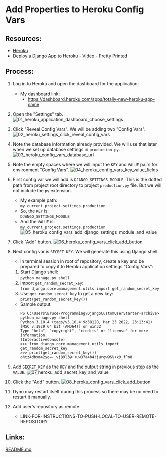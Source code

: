 # Add Properties to Heroku Config Vars

## Resources:
* [Heroku](https://www.heroku.com/)
* [Deploy a Django App to Heroku - Video - Pretty Printed](https://www.youtube.com/watch?v=GMbVzl_aLxM)

## Process:
1. Log in to Heroku and open the dashboard for the application:
    * My dashboard link:
        * https://dashboard.heroku.com/apps/totally-new-heroku-app-name
1. Open the "Settings" tab.
![01_heroku_application_dashboard_choose_settings](https://user-images.githubusercontent.com/47562501/174670415-0d1161b8-f961-4e51-9cb3-cc2378226e45.png)

1. Click "Reveal Config Vars". We will be adding two "Config Vars".
![02_heroku_settings_click_reveal_config_vars](https://user-images.githubusercontent.com/47562501/174670444-789944c3-a649-4940-84c0-56fcf3003885.png)

1. Note the database information already provided. We will use that later when we set up database settings in `production.py`.
![03_heroku_config_vars_database_url](https://user-images.githubusercontent.com/47562501/174670891-029b14cb-476e-4548-b03d-9639e96cce29.png)

1. Note the empty spaces where we will input the `KEY` and `VALUE` pairs for environment "Config Vars".
![04_heroku_config_vars_key_value_fields](https://user-images.githubusercontent.com/47562501/174670940-ffeaaff4-c703-44a7-91cc-fd9a610caff5.png)

1. First config var we will add is `DJANGO_SETTINGS_MODULE`. This is the dotted path from project root directory to project `production.py` file. But we will not include the `py` extension.
    * My example path:  
    `my_current_project.settings.production`
    * So, the `KEY` is:  
    `DJANGO_SETTINGS_MODULE`
    * And the `VALUE` is:  
    `my_current_project.settings.production`
![05_heroku_config_vars_add_django_settings_module_and_value](https://user-images.githubusercontent.com/47562501/174670971-b8096ff2-98d7-46a4-9158-bb022eb96083.png)

1. Click "Add" button.
![06_heroku_config_vars_click_add_button](https://user-images.githubusercontent.com/47562501/174671083-ca3a4e5e-5c66-4222-adb4-cf515416fe70.png)

1. Next config var is `SECRET_KEY`. We will generate this using Django shell.
    * In terminal session in root of repository, create a key and be prepared to copy it to Heroku application settings "Config Vars":
    1. Start Django shell:  
    `python manage.py shell`
    1. Import `get_random_secret_key`:  
    `from django.core.management.utils import get_random_secret_key`
    1. Use `get_random_secret_key` to get a new key:  
    `print(get_random_secret_key())`
    * Sample output:
        ```
        PS C:\Users\Bruce\Programming\DjangoCustomUserStarter-archive> python manage.py shell
        Python 3.10.4 (tags/v3.10.4:9d38120, Mar 23 2022, 23:13:41) [MSC v.1929 64 bit (AMD64)] on win32
        Type "help", "copyright", "credits" or "license" for more information.
        (InteractiveConsole)
        >>> from django.core.management.utils import get_random_secret_key
        >>> print(get_random_secret_key())
        o%tz4dbxm42$q=-_vj89l3@+)uw37a4b4!jurgw9&%+x9_f^o8
        ```

1. Add `SECRET_KEY` as the `KEY` and the output string in previous step as the `VALUE`.
![07_heroku_add_secret_key_and_value](https://user-images.githubusercontent.com/47562501/174671108-022c62ef-f224-4364-867f-244c46b47f41.png)

1. Click the "Add" button.
![08_heroku_config_vars_click_add_button](https://user-images.githubusercontent.com/47562501/174671124-f6fe9b3f-4199-42ab-9c82-66867498248f.png)

1. Dyno may restart itself during this process so there may be no need to restart it manually.
1. Add user's repository as remote:
    * LINK-FOR-INSTRUCTIONS-TO-PUSH-LOCAL-TO-USER-REMOTE-REPOSITORY


## Links:
[README.md](../README.md)
